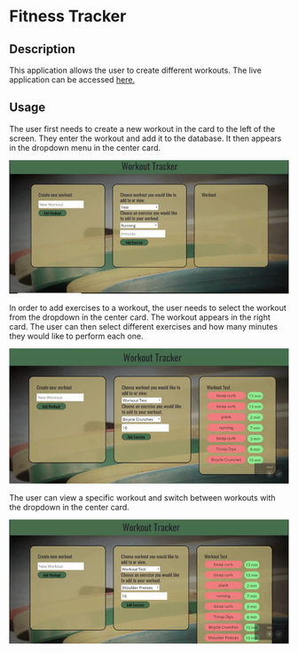 # Fitness Tracker

## Description

This application allows the user to create different workouts. 
The live application can be accessed [here.](https://dry-hamlet-12667.herokuapp.com/)

## Usage

The user first needs to create a new workout in the card to the left of the screen. They enter the workout and add it to the database. It then appears in the dropdown menu in the center card.

![New Workout](/public/img/new-workout.gif)

In order to add exercises to a workout, the user needs to select the workout from the dropdown in the center card. The workout appears in the right card. The user can then select different exercises and how many minutes they would like to perform each one. 

![Add Exercise](/public/img/add-exercise.gif)

The user can view a specific workout and switch between workouts with the dropdown in the center card.

![Switch Workout](/public/img/switch-workout.gif)


